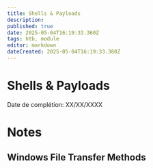 ```yaml
---
title: Shells & Payloads
description: 
published: true
date: 2025-05-04T16:19:33.360Z
tags: htb, module
editor: markdown
dateCreated: 2025-05-04T16:19:33.360Z
---
```


# Shells & Payloads

Date de complétion: XX/XX/XXXX

# Notes

## Windows File Transfer Methods
